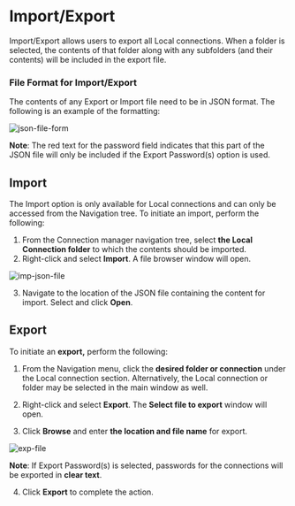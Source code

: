 # Import/Export

Import/Export allows users to export all Local connections. When a folder is selected, the contents of that folder along with any subfolders (and their contents) will be included in the export file.

### File Format for Import/Export

The contents of any Export or Import file need to be in JSON format. The following is an example of the formatting:

![json-file-form](C:\Thycotic.ConnectionManager.Docs\how-to\images\json-file-form.png)

**Note**: The red text for the password field indicates that this part of the JSON file will only be included if the Export Password(s) option is used.  

## Import

The Import option is only available for Local connections and can only be accessed from the Navigation tree. To initiate an import, perform the following:

1. From the Connection manager navigation tree, select **the Local Connection folder** to which the contents should be imported. 
2. Right-click and select **Import**. A file browser window will open. 

![imp-json-file](C:\Thycotic.ConnectionManager.Docs\how-to\images\imp-json-file.png)

3. Navigate to the location of the JSON file containing the content for import. Select and click **Open**.

## Export

To initiate an **export,** perform the following:

1. From the Navigation menu, click the **desired folder or connection** under the Local connection section. Alternatively, the Local connection or folder may be selected in the main window as well.

2. Right-click and select **Export**. The **Select file to export** window will open. 

3. Click **Browse** and enter **the location and file name** for export.

![exp-file](C:\Thycotic.ConnectionManager.Docs\how-to\images\exp-file.png)

**Note**: If Export Password(s) is selected, passwords for the connections will be exported in **clear text**.

4.    Click **Export** to complete the action.



